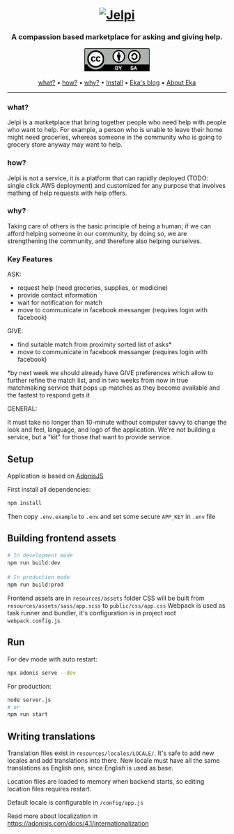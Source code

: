 <h1 align="center">
  <br>
  <a href="http://eka.to"><img src="https://github.com/eka-foundation/jelpi/blob/master/public/img/jelpi_logo.svg" alt="Jelpi" width="200"></a>
  <br>
</h1>

<h3 align="center">A compassion based marketplace for asking and giving help.</h3>

<p align="center">
  
  <a href="https://mirrors.creativecommons.org/presskit/buttons/88x31/png/by-sa.png">
    <img width=150px src="https://raw.githubusercontent.com/eka-foundation/home/master/images/by-sa.png" alt="License">
  </a>

</p>

<p align="center">
  <a href="#what">what?</a> •
  <a href="#how">how?</a> •
  <a href="#why">why?</a> •
  <a href="#install">Install</a> •
  <a href="https://medium.com/eka-foundation">Eka's blog</a> •
  <a href="http://eka.to">About Eka</a>
</p>
<hr>

### what?

Jelpi is a marketplace that bring together people who need help with people who want to help. For example, a person who is unable to leave their home might need groceries, whereas someone in the community who is going to grocery store anyway may want to help.

### how?

Jelpi is not a service, it is a platform that can rapidly deployed (TODO: single click AWS deployment) and customized for any purpose that involves mathing of help requests with help offers.

### why?

Taking care of others is the basic principle of being a human; if we can afford helping someone in our community, by doing so, we are strengthening the community, and therefore also helping ourselves.

### Key Features

ASK:

- request help (need groceries, supplies, or medicine)
- provide contact information
- wait for notification for match
- move to communicate in facebook messanger (requires login with facebook)

GIVE:

- find suitable match from proximity sorted list of asks*
- move to communicate in facebook messanger (requires login with facebook)

*by next week we should already have GIVE preferences which allow to further refine the match list, and in two weeks from now in true matchmaking service that pops up matches as they become available and the fastest to respond gets it

GENERAL:

It must take no longer than 10-minute without computer savvy to change the look and feel, language, and logo of the application. We're not building a service, but a "kit" for those that want to provide service.

## Setup

Application is based on [AdonisJS](https://adonisjs.com/)

First install all dependencies:

```bash
npm install
```

Then copy `.env.example` to `.env` and set some secure `APP_KEY` in `.env` file

## Building frontend assets

```bash
# In development mode
npm run build:dev

# In production mode
npm run build:prod
```

Frontend assets are in `resources/assets` folder
CSS will be built from `resources/assets/sass/app.scss` to `public/css/app.css`
Webpack is used as task runner and bundler, it's configuration is in project root
`webpack.config.js`

## Run

For dev mode with auto restart:

```bash
npx adonis serve --dev
```

For production:

```bash
node server.js
# or
npm run start
```

## Writing translations

Translation files exist in `resources/locales/LOCALE/`. It's safe to add new locales and add translations into there. New locale must have all the same translations as English one, since English is used as base.

Location files are loaded to memory when backend starts, so editing location files requires restart.

Default locale is configurable in `/config/app.js`

Read more about localization in https://adonisjs.com/docs/4.1/internationalization

